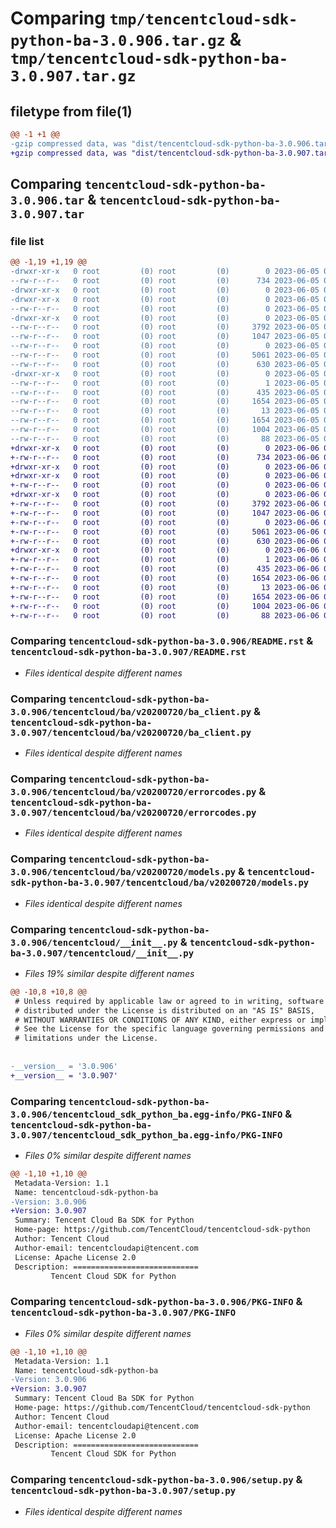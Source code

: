 # Comparing `tmp/tencentcloud-sdk-python-ba-3.0.906.tar.gz` & `tmp/tencentcloud-sdk-python-ba-3.0.907.tar.gz`

## filetype from file(1)

```diff
@@ -1 +1 @@
-gzip compressed data, was "dist/tencentcloud-sdk-python-ba-3.0.906.tar", last modified: Mon Jun  5 00:26:49 2023, max compression
+gzip compressed data, was "dist/tencentcloud-sdk-python-ba-3.0.907.tar", last modified: Tue Jun  6 02:18:59 2023, max compression
```

## Comparing `tencentcloud-sdk-python-ba-3.0.906.tar` & `tencentcloud-sdk-python-ba-3.0.907.tar`

### file list

```diff
@@ -1,19 +1,19 @@
-drwxr-xr-x   0 root         (0) root         (0)        0 2023-06-05 00:26:49.000000 tencentcloud-sdk-python-ba-3.0.906/
--rw-r--r--   0 root         (0) root         (0)      734 2023-06-05 00:26:49.000000 tencentcloud-sdk-python-ba-3.0.906/README.rst
-drwxr-xr-x   0 root         (0) root         (0)        0 2023-06-05 00:26:49.000000 tencentcloud-sdk-python-ba-3.0.906/tencentcloud/
-drwxr-xr-x   0 root         (0) root         (0)        0 2023-06-05 00:26:49.000000 tencentcloud-sdk-python-ba-3.0.906/tencentcloud/ba/
--rw-r--r--   0 root         (0) root         (0)        0 2023-06-05 00:26:49.000000 tencentcloud-sdk-python-ba-3.0.906/tencentcloud/ba/__init__.py
-drwxr-xr-x   0 root         (0) root         (0)        0 2023-06-05 00:26:49.000000 tencentcloud-sdk-python-ba-3.0.906/tencentcloud/ba/v20200720/
--rw-r--r--   0 root         (0) root         (0)     3792 2023-06-05 00:26:49.000000 tencentcloud-sdk-python-ba-3.0.906/tencentcloud/ba/v20200720/ba_client.py
--rw-r--r--   0 root         (0) root         (0)     1047 2023-06-05 00:26:49.000000 tencentcloud-sdk-python-ba-3.0.906/tencentcloud/ba/v20200720/errorcodes.py
--rw-r--r--   0 root         (0) root         (0)        0 2023-06-05 00:26:49.000000 tencentcloud-sdk-python-ba-3.0.906/tencentcloud/ba/v20200720/__init__.py
--rw-r--r--   0 root         (0) root         (0)     5061 2023-06-05 00:26:49.000000 tencentcloud-sdk-python-ba-3.0.906/tencentcloud/ba/v20200720/models.py
--rw-r--r--   0 root         (0) root         (0)      630 2023-06-05 00:26:49.000000 tencentcloud-sdk-python-ba-3.0.906/tencentcloud/__init__.py
-drwxr-xr-x   0 root         (0) root         (0)        0 2023-06-05 00:26:49.000000 tencentcloud-sdk-python-ba-3.0.906/tencentcloud_sdk_python_ba.egg-info/
--rw-r--r--   0 root         (0) root         (0)        1 2023-06-05 00:26:49.000000 tencentcloud-sdk-python-ba-3.0.906/tencentcloud_sdk_python_ba.egg-info/dependency_links.txt
--rw-r--r--   0 root         (0) root         (0)      435 2023-06-05 00:26:49.000000 tencentcloud-sdk-python-ba-3.0.906/tencentcloud_sdk_python_ba.egg-info/SOURCES.txt
--rw-r--r--   0 root         (0) root         (0)     1654 2023-06-05 00:26:49.000000 tencentcloud-sdk-python-ba-3.0.906/tencentcloud_sdk_python_ba.egg-info/PKG-INFO
--rw-r--r--   0 root         (0) root         (0)       13 2023-06-05 00:26:49.000000 tencentcloud-sdk-python-ba-3.0.906/tencentcloud_sdk_python_ba.egg-info/top_level.txt
--rw-r--r--   0 root         (0) root         (0)     1654 2023-06-05 00:26:49.000000 tencentcloud-sdk-python-ba-3.0.906/PKG-INFO
--rw-r--r--   0 root         (0) root         (0)     1004 2023-06-05 00:26:49.000000 tencentcloud-sdk-python-ba-3.0.906/setup.py
--rw-r--r--   0 root         (0) root         (0)       88 2023-06-05 00:26:49.000000 tencentcloud-sdk-python-ba-3.0.906/setup.cfg
+drwxr-xr-x   0 root         (0) root         (0)        0 2023-06-06 02:18:59.000000 tencentcloud-sdk-python-ba-3.0.907/
+-rw-r--r--   0 root         (0) root         (0)      734 2023-06-06 02:18:59.000000 tencentcloud-sdk-python-ba-3.0.907/README.rst
+drwxr-xr-x   0 root         (0) root         (0)        0 2023-06-06 02:18:59.000000 tencentcloud-sdk-python-ba-3.0.907/tencentcloud/
+drwxr-xr-x   0 root         (0) root         (0)        0 2023-06-06 02:18:59.000000 tencentcloud-sdk-python-ba-3.0.907/tencentcloud/ba/
+-rw-r--r--   0 root         (0) root         (0)        0 2023-06-06 02:18:59.000000 tencentcloud-sdk-python-ba-3.0.907/tencentcloud/ba/__init__.py
+drwxr-xr-x   0 root         (0) root         (0)        0 2023-06-06 02:18:59.000000 tencentcloud-sdk-python-ba-3.0.907/tencentcloud/ba/v20200720/
+-rw-r--r--   0 root         (0) root         (0)     3792 2023-06-06 02:18:59.000000 tencentcloud-sdk-python-ba-3.0.907/tencentcloud/ba/v20200720/ba_client.py
+-rw-r--r--   0 root         (0) root         (0)     1047 2023-06-06 02:18:59.000000 tencentcloud-sdk-python-ba-3.0.907/tencentcloud/ba/v20200720/errorcodes.py
+-rw-r--r--   0 root         (0) root         (0)        0 2023-06-06 02:18:59.000000 tencentcloud-sdk-python-ba-3.0.907/tencentcloud/ba/v20200720/__init__.py
+-rw-r--r--   0 root         (0) root         (0)     5061 2023-06-06 02:18:59.000000 tencentcloud-sdk-python-ba-3.0.907/tencentcloud/ba/v20200720/models.py
+-rw-r--r--   0 root         (0) root         (0)      630 2023-06-06 02:18:59.000000 tencentcloud-sdk-python-ba-3.0.907/tencentcloud/__init__.py
+drwxr-xr-x   0 root         (0) root         (0)        0 2023-06-06 02:18:59.000000 tencentcloud-sdk-python-ba-3.0.907/tencentcloud_sdk_python_ba.egg-info/
+-rw-r--r--   0 root         (0) root         (0)        1 2023-06-06 02:18:59.000000 tencentcloud-sdk-python-ba-3.0.907/tencentcloud_sdk_python_ba.egg-info/dependency_links.txt
+-rw-r--r--   0 root         (0) root         (0)      435 2023-06-06 02:18:59.000000 tencentcloud-sdk-python-ba-3.0.907/tencentcloud_sdk_python_ba.egg-info/SOURCES.txt
+-rw-r--r--   0 root         (0) root         (0)     1654 2023-06-06 02:18:59.000000 tencentcloud-sdk-python-ba-3.0.907/tencentcloud_sdk_python_ba.egg-info/PKG-INFO
+-rw-r--r--   0 root         (0) root         (0)       13 2023-06-06 02:18:59.000000 tencentcloud-sdk-python-ba-3.0.907/tencentcloud_sdk_python_ba.egg-info/top_level.txt
+-rw-r--r--   0 root         (0) root         (0)     1654 2023-06-06 02:18:59.000000 tencentcloud-sdk-python-ba-3.0.907/PKG-INFO
+-rw-r--r--   0 root         (0) root         (0)     1004 2023-06-06 02:18:59.000000 tencentcloud-sdk-python-ba-3.0.907/setup.py
+-rw-r--r--   0 root         (0) root         (0)       88 2023-06-06 02:18:59.000000 tencentcloud-sdk-python-ba-3.0.907/setup.cfg
```

### Comparing `tencentcloud-sdk-python-ba-3.0.906/README.rst` & `tencentcloud-sdk-python-ba-3.0.907/README.rst`

 * *Files identical despite different names*

### Comparing `tencentcloud-sdk-python-ba-3.0.906/tencentcloud/ba/v20200720/ba_client.py` & `tencentcloud-sdk-python-ba-3.0.907/tencentcloud/ba/v20200720/ba_client.py`

 * *Files identical despite different names*

### Comparing `tencentcloud-sdk-python-ba-3.0.906/tencentcloud/ba/v20200720/errorcodes.py` & `tencentcloud-sdk-python-ba-3.0.907/tencentcloud/ba/v20200720/errorcodes.py`

 * *Files identical despite different names*

### Comparing `tencentcloud-sdk-python-ba-3.0.906/tencentcloud/ba/v20200720/models.py` & `tencentcloud-sdk-python-ba-3.0.907/tencentcloud/ba/v20200720/models.py`

 * *Files identical despite different names*

### Comparing `tencentcloud-sdk-python-ba-3.0.906/tencentcloud/__init__.py` & `tencentcloud-sdk-python-ba-3.0.907/tencentcloud/__init__.py`

 * *Files 19% similar despite different names*

```diff
@@ -10,8 +10,8 @@
 # Unless required by applicable law or agreed to in writing, software
 # distributed under the License is distributed on an "AS IS" BASIS,
 # WITHOUT WARRANTIES OR CONDITIONS OF ANY KIND, either express or implied.
 # See the License for the specific language governing permissions and
 # limitations under the License.
 
 
-__version__ = '3.0.906'
+__version__ = '3.0.907'
```

### Comparing `tencentcloud-sdk-python-ba-3.0.906/tencentcloud_sdk_python_ba.egg-info/PKG-INFO` & `tencentcloud-sdk-python-ba-3.0.907/tencentcloud_sdk_python_ba.egg-info/PKG-INFO`

 * *Files 0% similar despite different names*

```diff
@@ -1,10 +1,10 @@
 Metadata-Version: 1.1
 Name: tencentcloud-sdk-python-ba
-Version: 3.0.906
+Version: 3.0.907
 Summary: Tencent Cloud Ba SDK for Python
 Home-page: https://github.com/TencentCloud/tencentcloud-sdk-python
 Author: Tencent Cloud
 Author-email: tencentcloudapi@tencent.com
 License: Apache License 2.0
 Description: ============================
         Tencent Cloud SDK for Python
```

### Comparing `tencentcloud-sdk-python-ba-3.0.906/PKG-INFO` & `tencentcloud-sdk-python-ba-3.0.907/PKG-INFO`

 * *Files 0% similar despite different names*

```diff
@@ -1,10 +1,10 @@
 Metadata-Version: 1.1
 Name: tencentcloud-sdk-python-ba
-Version: 3.0.906
+Version: 3.0.907
 Summary: Tencent Cloud Ba SDK for Python
 Home-page: https://github.com/TencentCloud/tencentcloud-sdk-python
 Author: Tencent Cloud
 Author-email: tencentcloudapi@tencent.com
 License: Apache License 2.0
 Description: ============================
         Tencent Cloud SDK for Python
```

### Comparing `tencentcloud-sdk-python-ba-3.0.906/setup.py` & `tencentcloud-sdk-python-ba-3.0.907/setup.py`

 * *Files identical despite different names*

